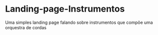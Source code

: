 # Landing-page-Instrumentos
 Uma simples landing page falando sobre instrumentos que compõe uma orquestra de cordas
